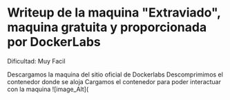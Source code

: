 # Writeup de la maquina "Extraviado", maquina gratuita y proporcionada por DockerLabs

Dificultad: Muy Facil

Descargamos la maquina del sitio oficial de Dockerlabs
Descomprimimos el contenedor donde se aloja
Cargamos el contenedor para poder interactuar con la maquina
![image_Alt](
